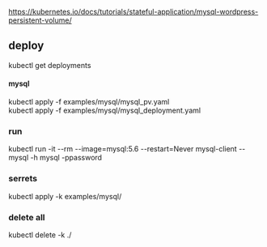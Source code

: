 https://kubernetes.io/docs/tutorials/stateful-application/mysql-wordpress-persistent-volume/

## deploy
kubectl get deployments
#### mysql
kubectl apply -f examples/mysql/mysql_pv.yaml   
kubectl apply -f examples/mysql/mysql_deployment.yaml

### run
kubectl run -it --rm --image=mysql:5.6 --restart=Never mysql-client -- mysql -h mysql -ppassword

### serrets
kubectl apply -k examples/mysql/

### delete all
kubectl delete -k ./  
